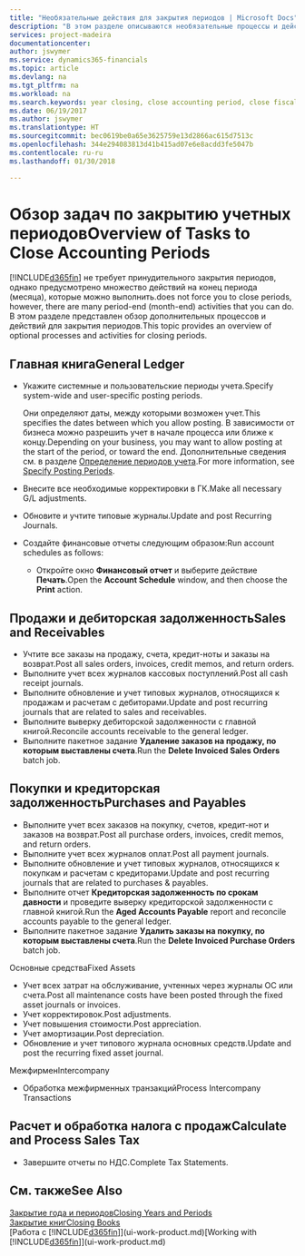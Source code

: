 ```yaml
---
title: "Необязательные действия для закрытия периодов | Microsoft Docs"
description: "В этом разделе описываются необязательные процессы и действия по закрытию учетных периодов в Finance and Operations, Business edition."
services: project-madeira
documentationcenter: 
author: jswymer
ms.service: dynamics365-financials
ms.topic: article
ms.devlang: na
ms.tgt_pltfrm: na
ms.workload: na
ms.search.keywords: year closing, close accounting period, close fiscal year, aging, creditor payments, vendor payments
ms.date: 06/19/2017
ms.author: jswymer
ms.translationtype: HT
ms.sourcegitcommit: bec0619be0a65e3625759e13d2866ac615d7513c
ms.openlocfilehash: 344e294083813d41b415ad07e6e8acdd3fe5047b
ms.contentlocale: ru-ru
ms.lasthandoff: 01/30/2018

---
```

# <a name="overview-of-tasks-to-close-accounting-periods"></a><span data-ttu-id="0e995-103">Обзор задач по закрытию учетных периодов</span><span class="sxs-lookup"><span data-stu-id="0e995-103">Overview of Tasks to Close Accounting Periods</span></span>
[!INCLUDE[d365fin](includes/d365fin_md.md)] <span data-ttu-id="0e995-104">не требует принудительного закрытия периодов, однако предусмотрено множество действий на конец периода (месяца), которые можно выполнить.</span><span class="sxs-lookup"><span data-stu-id="0e995-104">does not force you to close periods, however, there are many period-end (month-end) activities that you can do.</span></span> <span data-ttu-id="0e995-105">В этом разделе представлен обзор дополнительных процессов и действий для закрытия периодов.</span><span class="sxs-lookup"><span data-stu-id="0e995-105">This topic provides an overview of optional processes and activities for closing periods.</span></span>  

## <a name="general-ledger"></a><span data-ttu-id="0e995-106">Главная книга</span><span class="sxs-lookup"><span data-stu-id="0e995-106">General Ledger</span></span>
* <span data-ttu-id="0e995-107">Укажите системные и пользовательские периоды учета.</span><span class="sxs-lookup"><span data-stu-id="0e995-107">Specify system-wide and user-specific posting periods.</span></span>  

    <span data-ttu-id="0e995-108">Они определяют даты, между которыми возможен учет.</span><span class="sxs-lookup"><span data-stu-id="0e995-108">This specifies the dates between which you allow posting.</span></span> <span data-ttu-id="0e995-109">В зависимости от бизнеса можно разрешить учет в начале процесса или ближе к концу.</span><span class="sxs-lookup"><span data-stu-id="0e995-109">Depending on your business, you may want to allow posting at the start of the period, or toward the end.</span></span> <span data-ttu-id="0e995-110">Дополнительные сведения см. в разделе [Определение периодов учета](finance-how-specify-posting-periods.md).</span><span class="sxs-lookup"><span data-stu-id="0e995-110">For more information, see [Specify Posting Periods](finance-how-specify-posting-periods.md).</span></span>  
* <span data-ttu-id="0e995-111">Внесите все необходимые корректировки в ГК.</span><span class="sxs-lookup"><span data-stu-id="0e995-111">Make all necessary G/L adjustments.</span></span>  
* <span data-ttu-id="0e995-112">Обновите и учтите типовые журналы.</span><span class="sxs-lookup"><span data-stu-id="0e995-112">Update and post Recurring Journals.</span></span>  
  <!--* Process Consolidations-->
* <span data-ttu-id="0e995-113">Создайте финансовые отчеты следующим образом:</span><span class="sxs-lookup"><span data-stu-id="0e995-113">Run account schedules as follows:</span></span>  
  * <span data-ttu-id="0e995-114">Откройте окно **Финансовый отчет** и выберите действие **Печать**.</span><span class="sxs-lookup"><span data-stu-id="0e995-114">Open the **Account Schedule** window, and then choose the **Print** action.</span></span>  

## <a name="sales-and-receivables"></a><span data-ttu-id="0e995-115">Продажи и дебиторская задолженность</span><span class="sxs-lookup"><span data-stu-id="0e995-115">Sales and Receivables</span></span>
* <span data-ttu-id="0e995-116">Учтите все заказы на продажу, счета, кредит-ноты и заказы на возврат.</span><span class="sxs-lookup"><span data-stu-id="0e995-116">Post all sales orders, invoices, credit memos, and return orders.</span></span>  
* <span data-ttu-id="0e995-117">Выполните учет всех журналов кассовых поступлений.</span><span class="sxs-lookup"><span data-stu-id="0e995-117">Post all cash receipt journals.</span></span>  
* <span data-ttu-id="0e995-118">Выполните обновление и учет типовых журналов, относящихся к продажам и расчетам с дебиторами.</span><span class="sxs-lookup"><span data-stu-id="0e995-118">Update and post recurring journals that are related to sales and receivables.</span></span>  
* <span data-ttu-id="0e995-119">Выполните выверку дебиторской задолженности с главной книгой.</span><span class="sxs-lookup"><span data-stu-id="0e995-119">Reconcile accounts receivable to the general ledger.</span></span>  
* <span data-ttu-id="0e995-120">Выполните пакетное задание **Удаление заказов на продажу, по которым выставлены счета**.</span><span class="sxs-lookup"><span data-stu-id="0e995-120">Run the **Delete Invoiced Sales Orders** batch job.</span></span>  

## <a name="purchases-and-payables"></a><span data-ttu-id="0e995-121">Покупки и кредиторская задолженность</span><span class="sxs-lookup"><span data-stu-id="0e995-121">Purchases and Payables</span></span>
* <span data-ttu-id="0e995-122">Выполните учет всех заказов на покупку, счетов, кредит-нот и заказов на возврат.</span><span class="sxs-lookup"><span data-stu-id="0e995-122">Post all purchase orders, invoices, credit memos, and return orders.</span></span>  
* <span data-ttu-id="0e995-123">Выполните учет всех журналов оплат.</span><span class="sxs-lookup"><span data-stu-id="0e995-123">Post all payment journals.</span></span>  
* <span data-ttu-id="0e995-124">Выполните обновление и учет типовых журналов, относящихся к покупкам и расчетам с кредиторами.</span><span class="sxs-lookup"><span data-stu-id="0e995-124">Update and post recurring journals that are related to purchases & payables.</span></span>  
* <span data-ttu-id="0e995-125">Выполните отчет **Кредиторская задолженность по срокам давности** и проведите выверку кредиторской задолженности с главной книгой.</span><span class="sxs-lookup"><span data-stu-id="0e995-125">Run the **Aged Accounts Payable** report and reconcile accounts payable to the general ledger.</span></span>  
* <span data-ttu-id="0e995-126">Выполните пакетное задание **Удалить заказы на покупку, по которым выставлены счета**.</span><span class="sxs-lookup"><span data-stu-id="0e995-126">Run the **Delete Invoiced Purchase Orders** batch job.</span></span>  

<span data-ttu-id="0e995-127">Основные средства</span><span class="sxs-lookup"><span data-stu-id="0e995-127">Fixed Assets</span></span>
* <span data-ttu-id="0e995-128">Учет всех затрат на обслуживание, учтенных через журналы ОС или счета.</span><span class="sxs-lookup"><span data-stu-id="0e995-128">Post all maintenance costs have been posted through the fixed asset journals or invoices.</span></span>
* <span data-ttu-id="0e995-129">Учет корректировок.</span><span class="sxs-lookup"><span data-stu-id="0e995-129">Post adjustments.</span></span>
* <span data-ttu-id="0e995-130">Учет повышения стоимости.</span><span class="sxs-lookup"><span data-stu-id="0e995-130">Post appreciation.</span></span>
* <span data-ttu-id="0e995-131">Учет амортизации.</span><span class="sxs-lookup"><span data-stu-id="0e995-131">Post depreciation.</span></span>
* <span data-ttu-id="0e995-132">Обновление и учет типового журнала основных средств.</span><span class="sxs-lookup"><span data-stu-id="0e995-132">Update and post the recurring fixed asset journal.</span></span>

<span data-ttu-id="0e995-133">Межфирмен</span><span class="sxs-lookup"><span data-stu-id="0e995-133">Intercompany</span></span>
* <span data-ttu-id="0e995-134">Обработка межфирменных транзакций</span><span class="sxs-lookup"><span data-stu-id="0e995-134">Process Intercompany Transactions</span></span>

## <a name="calculate-and-process-sales-tax"></a><span data-ttu-id="0e995-135">Расчет и обработка налога с продаж</span><span class="sxs-lookup"><span data-stu-id="0e995-135">Calculate and Process Sales Tax</span></span>
* <span data-ttu-id="0e995-136">Завершите отчеты по НДС.</span><span class="sxs-lookup"><span data-stu-id="0e995-136">Complete Tax Statements.</span></span>  

## <a name="see-also"></a><span data-ttu-id="0e995-137">См. также</span><span class="sxs-lookup"><span data-stu-id="0e995-137">See Also</span></span>
[<span data-ttu-id="0e995-138">Закрытие года и периодов</span><span class="sxs-lookup"><span data-stu-id="0e995-138">Closing Years and Periods</span></span>](year-close-years-periods.md)  
[<span data-ttu-id="0e995-139">Закрытие книг</span><span class="sxs-lookup"><span data-stu-id="0e995-139">Closing Books</span></span>](year-close-books.md)  
<span data-ttu-id="0e995-140">[Работа с [!INCLUDE[d365fin](includes/d365fin_md.md)]](ui-work-product.md)</span><span class="sxs-lookup"><span data-stu-id="0e995-140">[Working with [!INCLUDE[d365fin](includes/d365fin_md.md)]](ui-work-product.md)</span></span>

